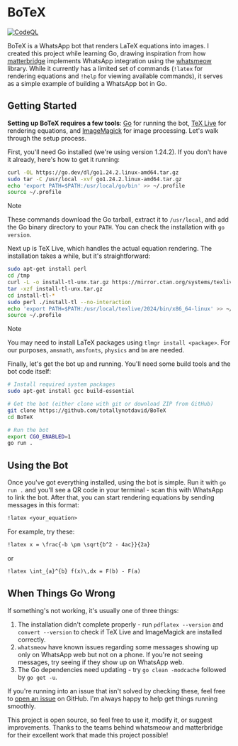 # BoTeX

[![CodeQL](https://github.com/totallynotdavid/BoTeX/actions/workflows/codeql.yml/badge.svg)](https://github.com/totallynotdavid/BoTeX/actions/workflows/codeql.yml)

BoTeX is a WhatsApp bot that renders LaTeX equations into images. I created this project while learning Go, drawing inspiration from how [matterbridge](https://github.com/42wim/matterbridge) implements WhatsApp integration using the [whatsmeow](https://github.com/tulir/whatsmeow) library. While it currently has a limited set of commands (`!latex` for rendering equations and `!help` for viewing available commands), it serves as a simple example of building a WhatsApp bot in Go.

## Getting Started

**Setting up BoTeX requires a few tools**: [Go](https://golang.org/dl/) for running the bot, [TeX Live](https://www.tug.org/texlive/quickinstall.html) for rendering equations, and [ImageMagick](https://imagemagick.org/script/download.php) for image processing. Let's walk through the setup process.

First, you'll need Go installed (we're using version 1.24.2). If you don't have it already, here's how to get it running:

```bash
curl -OL https://go.dev/dl/go1.24.2.linux-amd64.tar.gz
sudo tar -C /usr/local -xvf go1.24.2.linux-amd64.tar.gz
echo 'export PATH=$PATH:/usr/local/go/bin' >> ~/.profile
source ~/.profile
```

> [!NOTE]
> These commands download the Go tarball, extract it to `/usr/local`, and add the Go binary directory to your `PATH`. You can check the installation with `go version`.

Next up is TeX Live, which handles the actual equation rendering. The installation takes a while, but it's straightforward:

```bash
sudo apt-get install perl
cd /tmp
curl -L -o install-tl-unx.tar.gz https://mirror.ctan.org/systems/texlive/tlnet/install-tl-unx.tar.gz
tar -xzf install-tl-unx.tar.gz
cd install-tl-*
sudo perl ./install-tl --no-interaction
echo 'export PATH=$PATH:/usr/local/texlive/2024/bin/x86_64-linux' >> ~/.profile
source ~/.profile
```

> [!NOTE]  
> You may need to install LaTeX packages using `tlmgr install <package>`. For our purposes, `amsmath`, `amsfonts`, `physics` and `bm` are needed.

Finally, let's get the bot up and running. You'll need some build tools and the bot code itself:

```bash
# Install required system packages
sudo apt-get install gcc build-essential

# Get the bot (either clone with git or download ZIP from GitHub)
git clone https://github.com/totallynotdavid/BoTeX
cd BoTeX

# Run the bot
export CGO_ENABLED=1
go run .
```

## Using the Bot

Once you've got everything installed, using the bot is simple. Run it with `go run .` and you'll see a QR code in your terminal - scan this with WhatsApp to link the bot. After that, you can start rendering equations by sending messages in this format:

```txt
!latex <your_equation>
```

For example, try these:

```txt
!latex x = \frac{-b \pm \sqrt{b^2 - 4ac}}{2a}
```

or

```txt
!latex \int_{a}^{b} f(x)\,dx = F(b) - F(a)
```

## When Things Go Wrong

If something's not working, it's usually one of three things:

1. The installation didn't complete properly - run `pdflatex --version` and `convert --version` to check if TeX Live and ImageMagick are installed correctly.
2. `whatsmeow` have known issues regarding some messages showing up only on WhatsApp web but not on a phone. If you're not seeing messages, try seeing if they show up on WhatsApp web.
3. The Go dependencies need updating - try `go clean -modcache` followed by `go get -u`.

If you're running into an issue that isn't solved by checking these, feel free to [open an issue](https://github.com/totallynotdavid/BoTeX/issues) on GitHub. I'm always happy to help get things running smoothly.

This project is open source, so feel free to use it, modify it, or suggest improvements. Thanks to the teams behind whatsmeow and matterbridge for their excellent work that made this project possible!
